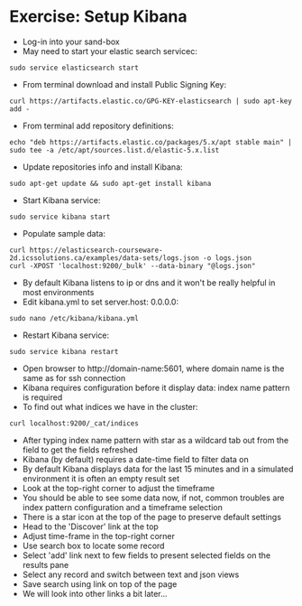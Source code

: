 # Exercise: Setup Kibana #

* Log-in into your sand-box
* May need to start your elastic search servicec:
```
sudo service elasticsearch start
```
* From terminal download and install Public Signing Key:
```
curl https://artifacts.elastic.co/GPG-KEY-elasticsearch | sudo apt-key add -
```
* From terminal add repository definitions:
```
echo "deb https://artifacts.elastic.co/packages/5.x/apt stable main" | sudo tee -a /etc/apt/sources.list.d/elastic-5.x.list
```
* Update repositories info and install Kibana:
```
sudo apt-get update && sudo apt-get install kibana
```
* Start Kibana service:
```
sudo service kibana start
```
* Populate sample data:
```
curl https://elasticsearch-courseware-2d.icssolutions.ca/examples/data-sets/logs.json -o logs.json
curl -XPOST 'localhost:9200/_bulk' --data-binary "@logs.json"
```
* By default Kibana listens to ip or dns and it won't be really helpful in most environments
* Edit kibana.yml to set server.host: 0.0.0.0:
```
sudo nano /etc/kibana/kibana.yml
```
* Restart Kibana service:
```
sudo service kibana restart
```
* Open browser to http://domain-name:5601, where domain name is the same as for ssh connection
* Kibana requires configuration before it display data: index name pattern is required
* To find out what indices we have in the cluster:
```
curl localhost:9200/_cat/indices
```
* After typing index name pattern with star as a wildcard tab out from the field to get the fields refreshed
* Kibana (by default) requires a date-time field to filter data on
* By default Kibana displays data for the last 15 minutes and in a simulated environment it is often an empty result set
* Look at the top-right corner to adjust the timeframe
* You should be able to see some data now, if not, common troubles are index pattern configuration and a timeframe selection
* There is a star icon at the top  of the page to preserve default settings
* Head to the 'Discover' link at the top
* Adjust time-frame in the top-right corner
* Use search box to locate some record
* Select 'add' link next to few fields to present selected fields on the results pane
* Select any record and switch between text and json views
* Save search using link on top of the page
* We will look into other links a bit later...